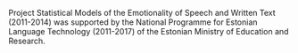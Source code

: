 Project Statistical Models of the Emotionality of Speech and Written Text (2011-2014)  was supported by the National Programme for Estonian Language Technology (2011-2017) of the Estonian Ministry of Education and Research.

